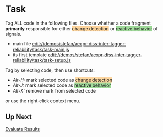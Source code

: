 # Task

Tag ALL code in the following files. Choose whether a code fragment **primarily** responsible for either <span style='background-color: #fdd49e;'>change detection</span> or <span style='background-color: #a1d99b;'>reactive behavior</span> of signals.

- main file <edit://demos/stefan/aexpr-diss-inter-tagger-reliability/task/task-main.js>
- its first template <edit://demos/stefan/aexpr-diss-inter-tagger-reliability/task/task-setup.js>

Tag by selecting code, then use shortcuts:

- *Alt-H:* mark selected code as <span style='background-color: #fdd49e;'>change detection</span>
- *Alt-J:* mark selected code as <span style='background-color: #a1d99b;'>reactive behavior</span>
- *Alt-K:* remove mark from selected code
<!-- - Alt-L: mark selected code as <span style='background-color: #9ecae1;'>change detection</span> -->

or use the right-click context menu.

## Up Next

[Evaluate Results](edit://demos/stefan/aexpr-diss-inter-tagger-reliability/auswertung.md)
